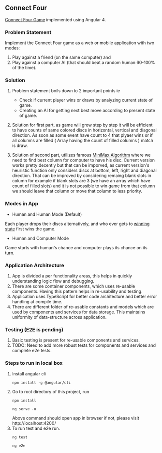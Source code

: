 ## Connect Four

[Connect Four Game](https://en.wikipedia.org/wiki/Connect_Four) implemented using Angular 4.

### Problem Statement
Implement the Connect Four game as a web or mobile application with two modes:

1. Play against a friend (on the same computer) and
2. Play against a computer AI (that should beat a random human 60-100% of the time).

### Solution
1. Problem statement boils down to 2 important points ie
	* Check if current player wins or draws by analyzing current state of game.
	* Creating an AI for getting next best move according to present state of game.

2. Solution for first part, as game will grow step by step it will be efficient to have counts of same colored discs in horizontal, vertical and diagonal direction. As soon as some event have count to 4 that plyaer wins or if all columns are filled ( Array having the count of filled columns ) match is draw.
3. Solution of second part, utilizes famous [MiniMax Algorithm](https://en.wikipedia.org/wiki/Minimax) where we need to find best column for computer to have his disc. Current version works pretty decently but that can be imporved, as current version's heuristic function only considers discs at bottom, left, right and diagonal direction. That can be improved by considering remaing blank slots in column for example if blank slots are 3 (we have an array which have count of filled slots) and it is not possible to win game from that column we should leave that column or move that column to less priority.

### Modes in App

* Human and Human Mode (Default)

Each player drops their discs alternatively, and who ever gets to [winning state](https://en.wikipedia.org/wiki/Connect_Four#Gameplay) first wins the game.

* Human and Computer Mode
    
Game starts with human's chance and computer plays its chance on its turn.


### Application Architecture 

1. App is divided a per functionality areas, this helps in quickly understanding logic flow and debugging.
2. There are some container components, which uses re-usable components. Having this pattern helps in re-usability and testing.
3. Application uses TypeScript for better code architecture and better error handling at compile time.
4. There are different folder of re-usable constants and models which are used by components and services for data storage. This maintains uniformity of data-structure across application.

### Testing (E2E is pending)
1. Basic testing is present for re-usable components and services.
2. TODO: Need to add more robust tests for components and services and complete e2e tests.


### Steps to run in local box 
1. Install angular cli
	```
    npm install -g @angular/cli	
    ```
2. Go to root directory of this project, run
	```
    npm install
    ```
    ```
    ng serve -o
	```
    Above command should open app in browser if not, please visit http://localhost:4200/
3. To run test and e2e run.
	```
    ng test
    ```
    ```
    ng e2e
    ```